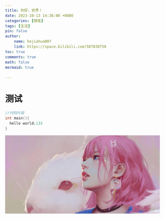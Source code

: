 ```yaml
---
title: 你好，世界！
date: 2023-10-13 14:36:00 +0800
categories: [随笔]
tags: [生活]
pin: false
author: 
    name: hejiahua007
    link: https://space.bilibili.com/507838758
toc: true
comments: true
math: false
mermaid: true

---
```


# 测试

```c++
//代码片段
int main(){
  hello world;133
}
```
![pinkgirl](/assets/blog_res/2022-05-21-hello-world/pinkgirl.jpg)
